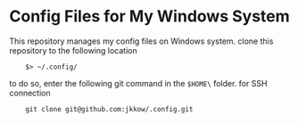 # Config Files for My Windows System

This repository manages my config files on Windows system.
clone this repository to the following location

```
    $> ~/.config/
```

to do so, enter the following git command in the `$HOME\` folder.
for SSH connection

```
    git clone git@github.com:jkkow/.config.git
